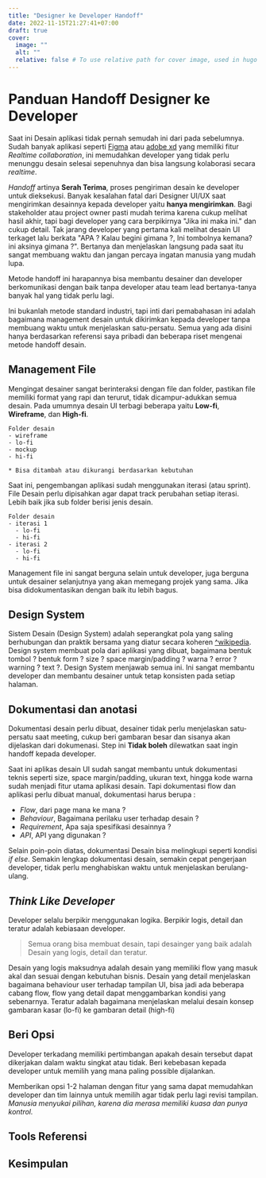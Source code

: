```yaml
---
title: "Designer ke Developer Handoff"
date: 2022-11-15T21:27:41+07:00
draft: true
cover:
  image: ""
  alt: ""
  relative: false # To use relative path for cover image, used in hugo Page-bundles
---
```


# Panduan Handoff Designer ke Developer

Saat ini Desain aplikasi tidak pernah semudah ini dari pada sebelumnya. Sudah banyak aplikasi seperti [Figma](https://figma.com) atau [adobe xd](https://adobe.com) yang memiliki fitur *Realtime collaboration*, ini memudahkan developer yang tidak perlu menunggu desain selesai sepenuhnya dan bisa langsung kolaborasi secara *realtime*.

*Handoff* artinya **Serah Terima**, proses pengiriman desain ke developer untuk dieksekusi. Banyak kesalahan fatal dari Designer UI/UX saat mengirimkan desainnya kepada developer yaitu **hanya mengirimkan**. Bagi stakeholder atau project owner pasti mudah terima karena cukup melihat hasil akhir, tapi bagi developer yang cara berpikirnya "Jika ini maka ini." dan cukup detail. Tak jarang developer yang pertama kali melihat desain UI terkaget lalu berkata "APA ? Kalau begini gimana ?, Ini tombolnya kemana? ini aksinya gimana ?". Bertanya dan menjelaskan langsung pada saat itu sangat membuang waktu dan jangan percaya ingatan manusia yang mudah lupa.

Metode handoff ini harapannya bisa membantu desainer dan developer berkomunikasi dengan baik tanpa developer atau team lead bertanya-tanya banyak hal yang tidak perlu lagi.

Ini bukanlah metode standard industri, tapi inti dari pemabahasan ini adalah bagaimana management desain untuk dikirimkan kepada developer tanpa membuang waktu untuk menjelaskan satu-persatu. Semua yang ada disini hanya berdasarkan referensi saya pribadi dan beberapa riset mengenai metode handoff desain.

## Management File

Mengingat desainer sangat berinteraksi dengan file dan folder, pastikan file memiliki format yang rapi dan terurut, tidak dicampur-adukkan semua desain. Pada umumnya desain UI terbagi beberapa yaitu **Low-fi**, **Wireframe**, dan **High-fi**.

```
Folder desain 
- wireframe
- lo-fi
- mockup
- hi-fi

* Bisa ditambah atau dikurangi berdasarkan kebutuhan
```

Saat ini, pengembangan aplikasi sudah menggunakan iterasi (atau sprint). File Desain perlu dipisahkan agar dapat track perubahan setiap iterasi. Lebih baik jika sub folder berisi jenis desain.

```
Folder desain
- iterasi 1
  - lo-fi
  - hi-fi
- iterasi 2
  - lo-fi
  - hi-fi
```

Management file ini sangat berguna selain untuk developer, juga berguna untuk desainer selanjutnya yang akan memegang projek yang sama. Jika bisa didokumentasikan dengan baik itu lebih bagus.

## Design System

Sistem Desain (Design System) adalah seperangkat pola yang saling berhubungan dan praktik bersama yang diatur secara koheren [^wikipedia](https://en.wikipedia.org/wiki/Design_system#cite_note-1). Design system membuat pola dari aplikasi yang dibuat, bagaimana bentuk tombol ? bentuk form ? size ? space margin/padding ? warna ? error ? warning ? text ?. Design System menjawab semua ini. Ini sangat membantu developer dan membantu desainer untuk tetap konsisten pada setiap halaman.

## Dokumentasi dan anotasi

Dokumentasi desain perlu dibuat, desainer tidak perlu menjelaskan satu-persatu saat meeting, cukup beri gambaran besar dan sisanya akan dijelaskan dari dokumenasi. Step ini **Tidak boleh** dilewatkan saat ingin handoff kepada developer.

Saat ini aplikas desain UI sudah sangat membantu untuk dokumentasi teknis seperti size, space margin/padding, ukuran text, hingga kode warna sudah menjadi fitur utama aplikasi desain. Tapi dokumentasi flow dan aplikasi perlu dibuat manual, dokumentasi harus berupa : 

- *Flow*, dari page mana ke mana ?
- *Behaviour*, Bagaimana perilaku user terhadap desain ?
- *Requirement*, Apa saja spesifikasi desainnya ?
- *API*, API yang digunakan ?

Selain poin-poin diatas, dokumentasi Desain bisa melingkupi seperti kondisi *if else*. Semakin lengkap dokumentasi desain, semakin cepat pengerjaan developer, tidak perlu menghabiskan waktu untuk menjelaskan berulang-ulang.

## *Think Like Developer*

Developer selalu berpikir menggunakan logika. Berpikir logis, detail dan teratur adalah kebiasaan developer.

> Semua orang bisa membuat desain, tapi desainger yang baik adalah Desain yang logis, detail dan teratur.

Desain yang logis maksudnya adalah desain yang memiliki flow yang masuk akal dan sesuai dengan kebutuhan bisnis. Desain yang detail menjelaskan bagaimana behaviour user terhadap tampilan UI, bisa jadi ada beberapa cabang flow, flow yang detail dapat menggambarkan kondisi yang sebenarnya. Teratur adalah bagaimana menjelaskan melalui desain konsep gambaran kasar (lo-fi) ke gambaran detail (high-fi)

## Beri Opsi

Developer terkadang memiliki pertimbangan apakah desain tersebut dapat dikerjakan dalam waktu singkat atau tidak. Beri kebebasan kepada developer untuk memilih yang mana paling possible dijalankan.

Memberikan opsi 1-2 halaman dengan fitur yang sama dapat memudahkan developer dan tim lainnya untuk memilih agar tidak perlu lagi revisi tampilan. *Manusia menyukai pilihan, karena dia merasa memiliki kuasa dan punya kontrol.*

## Tools Referensi


## Kesimpulan
